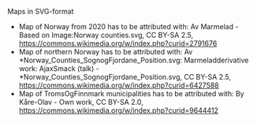 Maps in SVG-format
- Map of Norway from 2020 has to be attributed with: Av Marmelad - Based on Image:Norway counties.svg, CC BY-SA 2.5, https://commons.wikimedia.org/w/index.php?curid=2791676
- Map of northern Norway has to be attributed with: Av *Norway_Counties_SognogFjordane_Position.svg: Marmeladderivative work: AjaxSmack (talk) - *Norway_Counties_SognogFjordane_Position.svg, CC BY-SA 2.5, https://commons.wikimedia.org/w/index.php?curid=6427588
- Map of TromsOgFinnmark municipalities has to be attributed with: By Kåre-Olav - Own work, CC BY-SA 2.0, https://commons.wikimedia.org/w/index.php?curid=9644412
